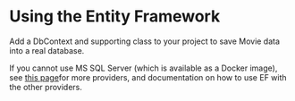 # Using the Entity Framework

Add a DbContext and supporting class to your project to save Movie data into a real database. 

If you cannot use MS SQL Server (which is available as a Docker image), see [this page](https://docs.microsoft.com/en-us/ef/core/providers/)for more providers, and documentation on how to use EF with the other providers. 

